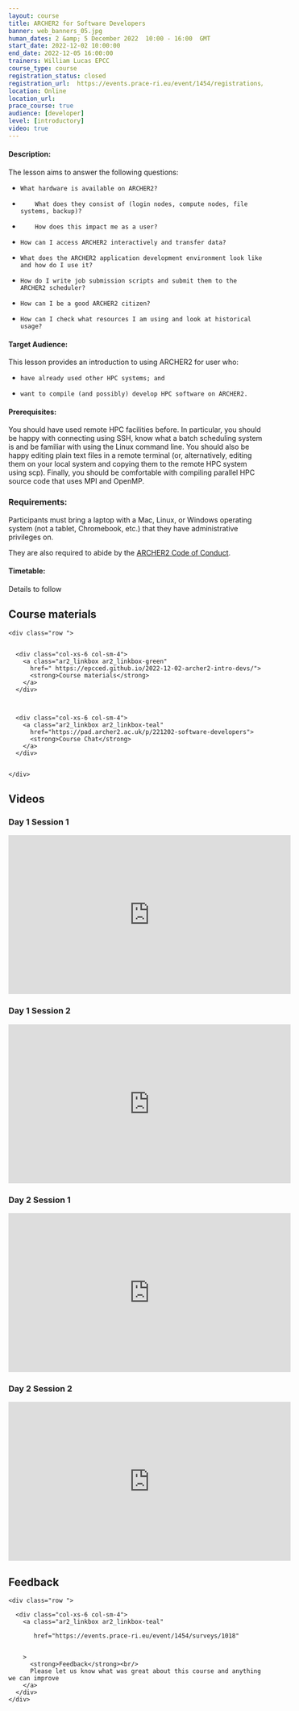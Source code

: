 ```yaml
---
layout: course
title: ARCHER2 for Software Developers
banner: web_banners_05.jpg 
human_dates: 2 &amp; 5 December 2022  10:00 - 16:00  GMT
start_date: 2022-12-02 10:00:00
end_date: 2022-12-05 16:00:00
trainers: William Lucas EPCC
course_type: course
registration_status: closed
registration_url:  https://events.prace-ri.eu/event/1454/registrations/1072/
location: Online
location_url:
prace_course: true
audience: [developer]
level: [introductory]
video: true
---
```


#### Description:

The lesson aims to answer the following questions:

-     What hardware is available on ARCHER2?
-         What does they consist of (login nodes, compute nodes, file systems, backup)?
-         How does this impact me as a user?
-     How can I access ARCHER2 interactively and transfer data?
-     What does the ARCHER2 application development environment look like and how do I use it?
-     How do I write job submission scripts and submit them to the ARCHER2 scheduler?
-     How can I be a good ARCHER2 citizen?
-     How can I check what resources I am using and look at historical usage?


#### Target Audience:

This lesson provides an introduction to using ARCHER2 for user who:

-     have already used other HPC systems; and
-     want to compile (and possibly) develop HPC software on ARCHER2.


#### Prerequisites:

You should have used remote HPC facilities before. In particular, you should be happy with connecting using SSH, know what a batch scheduling system is and be familiar with using the Linux command line. You should also be happy editing plain text files in a remote terminal (or, alternatively, editing them on your local system and copying them to the remote HPC system using scp). Finally, you should be comfortable with compiling parallel HPC source code that uses MPI and OpenMP.

### Requirements:

Participants must bring a laptop with a Mac, Linux, or Windows operating system (not a tablet, Chromebook, etc.) that they have administrative privileges on.

They are also required to abide by the [ARCHER2  Code of Conduct](../../../about/policies/code-of-conduct.html). 


#### Timetable:

Details to follow

<section id="service">



<h2><a name="materials">Course materials</a></h2>
 


    <div class="row ">	

		
      <div class="col-xs-6 col-sm-4">
        <a class="ar2_linkbox ar2_linkbox-green" 
          href=" https://epcced.github.io/2022-12-02-archer2-intro-devs/">
          <strong>Course materials</strong>         
        </a>
      </div>


 
      <div class="col-xs-6 col-sm-4">
        <a class="ar2_linkbox ar2_linkbox-teal" 
          href="https://pad.archer2.ac.uk/p/221202-software-developers">
          <strong>Course Chat</strong>       
        </a>
      </div>
		

 	</div>
		
		
					


	
<h2><a name="videos">Videos</a></h2>

<h3>Day 1 Session 1</h3>

<div>
	<iframe title="Video" width="560" height="315" src="https://www.youtube.com/embed/BLMTyGOKlZc" frameborder="0" allow="accelerometer; autoplay; encrypted-media; gyroscope; picture-in-picture" allowfullscreen></iframe>
</div>

<h3>Day 1 Session 2</h3>

<div>
	<iframe title="Video" width="560" height="315" src="https://www.youtube.com/embed/vN5DwjXMLFM" frameborder="0" allow="accelerometer; autoplay; encrypted-media; gyroscope; picture-in-picture" allowfullscreen></iframe>
</div>

<h3>Day 2 Session 1</h3>

<div>
	<iframe title="Video" width="560" height="315" src="https://www.youtube.com/embed/-J2cxqo-5s8" frameborder="0" allow="accelerometer; autoplay; encrypted-media; gyroscope; picture-in-picture" allowfullscreen></iframe>
</div>

<h3>Day 2 Session 2</h3>

<div>
	<iframe title="Video" width="560" height="315" src="https://www.youtube.com/embed/mvlLKyM5dok" frameborder="0" allow="accelerometer; autoplay; encrypted-media; gyroscope; picture-in-picture" allowfullscreen></iframe>
</div>







<h2><a name="feedback">Feedback</a></h2>


    <div class="row ">	

      <div class="col-xs-6 col-sm-4">
        <a class="ar2_linkbox ar2_linkbox-teal" 

           href="https://events.prace-ri.eu/event/1454/surveys/1018" 
 

		>
          <strong>Feedback</strong><br/>
          Please let us know what was great about this course and anything we can improve
        </a>
      </div>
    </div>
		
		

 
</section>


